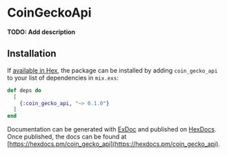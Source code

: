 # CoinGeckoApi

**TODO: Add description**

## Installation

If [available in Hex](https://hex.pm/docs/publish), the package can be installed
by adding `coin_gecko_api` to your list of dependencies in `mix.exs`:

```elixir
def deps do
  [
    {:coin_gecko_api, "~> 0.1.0"}
  ]
end
```

Documentation can be generated with [ExDoc](https://github.com/elixir-lang/ex_doc)
and published on [HexDocs](https://hexdocs.pm). Once published, the docs can
be found at [https://hexdocs.pm/coin_gecko_api](https://hexdocs.pm/coin_gecko_api).

